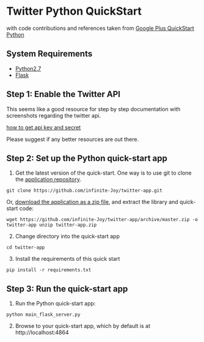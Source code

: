 # Twitter Python QuickStart
with code contributions and references taken from [Google Plus QuickStart Python](https://github.com/googleplus/gplus-quickstart-python)

## System Requirements
- [Python2.7](https://www.python.org/)
- [Flask](http://flask.pocoo.org/)

## Step 1: Enable the Twitter API
This seems like a good resource for step by step documentation with screenshots regarding the twitter api.

[how to get api key and secret](http://support.heateor.com/how-to-get-twitter-api-key-and-secret)

Please suggest if any better resources are out there.

## Step 2: Set up the Python quick-start app
1. Get the latest version of the quick-start. One way is to use git to clone the [application repository](https://github.com/infinite-Joy/twitter-app).
```
git clone https://github.com/infinite-Joy/twitter-app.git
```
Or, [download the application as a zip file](https://github.com/infinite-Joy/twitter-app/archive/master.zip), and extract the library and quick-start code:
```
wget https://github.com/infinite-Joy/twitter-app/archive/master.zip -o twitter-app unzip twitter-app.zip
```

2. Change directory into the quick-start app

```
cd twitter-app
```

3. Install the requirements of this quick start

```pip install -r requirements.txt```

## Step 3: Run the quick-start app
1. Run the Python quick-start app:

```python main_flask_server.py```

2. Browse to your quick-start app, which by default is at http://localhost:4864
